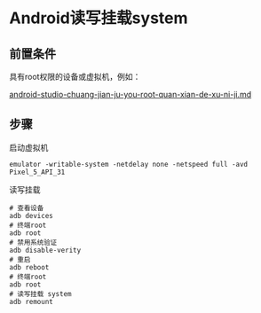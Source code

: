 # Android读写挂载system

## 前置条件

具有root权限的设备或虚拟机，例如：

[android-studio-chuang-jian-ju-you-root-quan-xian-de-xu-ni-ji.md](android-studio-chuang-jian-ju-you-root-quan-xian-de-xu-ni-ji.md "mention")



## 步骤

启动虚拟机

```
emulator -writable-system -netdelay none -netspeed full -avd Pixel_5_API_31
```

读写挂载

```
# 查看设备
adb devices
# 终端root
adb root
# 禁用系统验证
adb disable-verity
# 重启
adb reboot
# 终端root
adb root
# 读写挂载 system
adb remount
```

